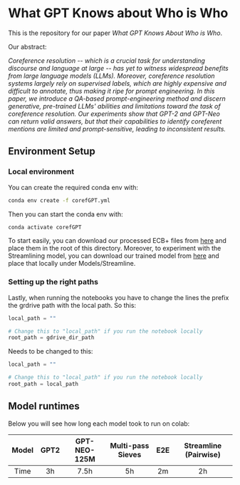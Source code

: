 # What GPT Knows about Who is Who

This is the repository for our paper *What GPT Knows About Who is Who*.

Our abstract:

*Coreference resolution -- which is a crucial task for understanding discourse and language at large -- has yet to witness widespread benefits from large language models (LLMs). Moreover, coreference resolution systems largely rely on supervised labels, which are highly expensive and difficult to annotate, thus making it ripe for prompt engineering. In this paper, we introduce a QA-based prompt-engineering method and discern generative, pre-trained LLMs' abilities and limitations toward the task of coreference resolution. Our experiments show that GPT-2 and GPT-Neo can return valid answers, but that their capabilities to identify coreferent mentions are limited and prompt-sensitive, leading to inconsistent results.*


## Environment Setup

### Local environment

You can create the required conda env with:

```bash
conda env create -f corefGPT.yml
```

Then you can start the conda env with:

```bash
conda activate corefGPT
```

To start easily, you can download our processed ECB+ files from [here](https://drive.google.com/file/d/1jQB8lmtfbgN0rWCyeKBfRn81gCCfTcxT/view?usp=sharing) and place them in the root of this directory. Moreover, to experiment with the Streamlining model, you can download our trained model from [here](https://drive.google.com/file/d/1UW9qpKl6gQD8ysvke-lUNMcd-HjhTfr6/view?usp=sharing) and place that locally under Models/Streamline.

### Setting up the right paths

Lastly, when running the notebooks you have to change the lines the prefix the grdrive path with the local path. So this:
```python
local_path = ""

# Change this to "local_path" if you run the notebook locally
root_path = gdrive_dir_path
```

Needs to be changed to this:
```python
local_path = ""

# Change this to "local_path" if you run the notebook locally
root_path = local_path
```

## Model runtimes

Below you will see how long each model took to run on colab:


| Model | GPT2  | GPT-NEO-125M | Multi-pass Sieves  | E2E      | Streamline (Pairwise) |
| :---: | :---: | :---:        | :---:              | :---:    | :---:                 |
| Time  | 3h    | 7.5h         | 5h                 | 2m       | 2h                    |






